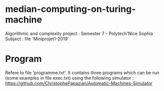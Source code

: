 # median-computing-on-turing-machine
Algorithmic and complexity project : Semester 7 - Polytech'Nice Sophia
Subject : file 'Miniprojet1-2019'

# Program
Refere to file 'programme.txt'. 
It contains three programs which can be run (some examples in file exec.txt) using the following simulator : https://github.com/ChristophePapazian/Automatic-Machines-Simulator

